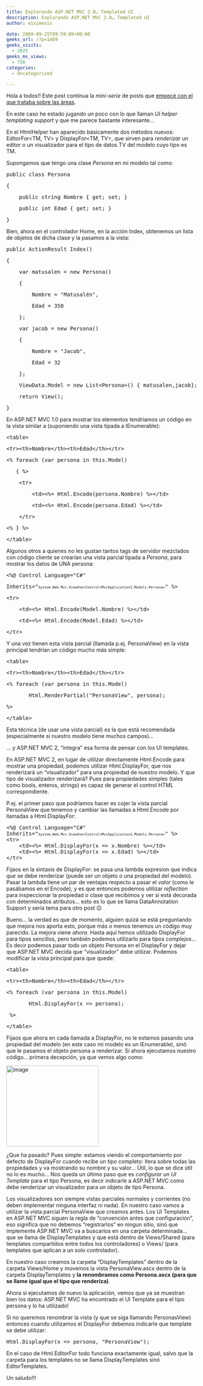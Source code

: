 ```yaml
---
title: Explorando ASP.NET MVC 2.0… Templated UI
description: Explorando ASP.NET MVC 2.0… Templated UI
author: eiximenis

date: 2009-09-25T09:59:09+00:00
geeks_url: /?p=1469
geeks_visits:
  - 2025
geeks_ms_views:
  - 756
categories:
  - Uncategorized

---
```

Hola a todos!! Este post continua la _mini-serie_ de posts que [empecé con el que trataba sobre las áreas][1].

En este caso he estado jugando un poco con lo que llaman _UI helper templating support_ y que me parece bastante interesante…

En el HtmlHelper han aparecido básicamente dos métodos nuevos: EditorFor<TM, TV> y DisplayFor<TM, TV>, que sirven para _renderizar_ un editor o un visualizador para el tipo de datos TV del modelo cuyo tipo es TM.

Supongamos que tengo una clase _Persona_ en mi modelo tal como:

<div class="csharpcode">
  <pre class="alt"><span class="kwrd">public</span> <span class="kwrd">class</span> Persona</pre>
  
  <pre>{</pre>
  
  <pre class="alt">    <span class="kwrd">public</span> <span class="kwrd">string</span> Nombre { get; set; }</pre>
  
  <pre>    <span class="kwrd">public</span> <span class="kwrd">int</span> Edad { get; set; }</pre>
  
  <pre class="alt">}</pre>
</div>

Bien, ahora en el controlador Home, en la acción Index, obtenemos un lista de objetos de dicha clase y la pasamos a la vista:

<div class="csharpcode">
  <pre class="alt"><span class="kwrd">public</span> ActionResult Index()</pre>
  
  <pre>{</pre>
  
  <pre class="alt">    var matusalen = <span class="kwrd">new</span> Persona()</pre>
  
  <pre>    {</pre>
  
  <pre class="alt">        Nombre = <span class="str">"Matusalén"</span>,</pre>
  
  <pre>        Edad = 350</pre>
  
  <pre class="alt">    };</pre>
  
  <pre>    var jacob = <span class="kwrd">new</span> Persona()</pre>
  
  <pre class="alt">    {</pre>
  
  <pre>        Nombre = <span class="str">"Jacob"</span>,</pre>
  
  <pre class="alt">        Edad = 32</pre>
  
  <pre>    };</pre>
  
  <pre class="alt">    ViewData.Model = <span class="kwrd">new</span> List&lt;Persona&gt;() { matusalen,jacob};</pre>
  
  <pre>    <span class="kwrd">return</span> View();</pre>
  
  <pre class="alt">}</pre>
</div>

En ASP.NET MVC 1.0 para mostrar los elementos tendríamos un código en la vista similar a (suponiendo una vista tipada a IEnumerable<Persona>):

<div class="csharpcode">
  <pre class="alt"><span class="kwrd">&lt;</span><span class="html">table</span><span class="kwrd">&gt;</span></pre>
  
  <pre><span class="kwrd">&lt;</span><span class="html">tr</span><span class="kwrd">&gt;&lt;</span><span class="html">th</span><span class="kwrd">&gt;</span>Nombre<span class="kwrd">&lt;/</span><span class="html">th</span><span class="kwrd">&gt;&lt;</span><span class="html">th</span><span class="kwrd">&gt;</span>Edad<span class="kwrd">&lt;/</span><span class="html">th</span><span class="kwrd">&gt;&lt;/</span><span class="html">tr</span><span class="kwrd">&gt;</span></pre>
  
  <pre class="alt"><span class="asp">&lt;%</span> <span class="kwrd">foreach</span> (var persona <span class="kwrd">in</span> <span class="kwrd">this</span>.Model)</pre>
  
  <pre>   { <span class="asp">%&gt;</span></pre>
  
  <pre class="alt">    <span class="kwrd">&lt;</span><span class="html">tr</span><span class="kwrd">&gt;</span></pre>
  
  <pre>        <span class="kwrd">&lt;</span><span class="html">td</span><span class="kwrd">&gt;</span><span class="asp">&lt;%</span>= Html.Encode(persona.Nombre) <span class="asp">%&gt;</span><span class="kwrd">&lt;/</span><span class="html">td</span><span class="kwrd">&gt;</span></pre>
  
  <pre class="alt">        <span class="kwrd">&lt;</span><span class="html">td</span><span class="kwrd">&gt;</span><span class="asp">&lt;%</span>= Html.Encode(persona.Edad) <span class="asp">%&gt;</span><span class="kwrd">&lt;/</span><span class="html">td</span><span class="kwrd">&gt;</span></pre>
  
  <pre>    <span class="kwrd">&lt;/</span><span class="html">tr</span><span class="kwrd">&gt;</span></pre>
  
  <pre class="alt"><span class="asp">&lt;%</span> } <span class="asp">%&gt;</span></pre>
  
  <pre><span class="kwrd">&lt;/</span><span class="html">table</span><span class="kwrd">&gt;</span></pre>
</div>

Algunos otros a quienes no les gustan tantos tags de servidor mezclados con código cliente se crearían una vista parcial tipada a _Persona_, para mostrar los datos de UNA persona:

<div class="csharpcode">
  <pre class="alt">&lt;%@ Control Language=<span class="str">"C#"</span> </pre>
  
  <pre>Inherits=<span class="str">"<font size="1">System.Web.Mvc.ViewUserControl&lt;MvcApplication1.Models.Persona&gt;</font>"</span> %&gt;</pre>
  
  <pre class="alt">&lt;tr&gt;</pre>
  
  <pre>    &lt;td&gt;&lt;%= Html.Encode(Model.Nombre) %&gt;&lt;/td&gt;</pre>
  
  <pre class="alt">    &lt;td&gt;&lt;%= Html.Encode(Model.Edad) %&gt;&lt;/td&gt;</pre>
  
  <pre>&lt;/tr&gt;</pre>
</div>

Y una vez tienen esta vista parcial (llamada p.ej. PersonaView) en la vista principal tendrían un código mucho más simple:

<div class="csharpcode">
  <pre class="alt"><span class="kwrd">&lt;</span><span class="html">table</span><span class="kwrd">&gt;</span></pre>
  
  <pre><span class="kwrd">&lt;</span><span class="html">tr</span><span class="kwrd">&gt;&lt;</span><span class="html">th</span><span class="kwrd">&gt;</span>Nombre<span class="kwrd">&lt;/</span><span class="html">th</span><span class="kwrd">&gt;&lt;</span><span class="html">th</span><span class="kwrd">&gt;</span>Edad<span class="kwrd">&lt;/</span><span class="html">th</span><span class="kwrd">&gt;&lt;/</span><span class="html">tr</span><span class="kwrd">&gt;</span></pre>
  
  <pre class="alt"><span class="asp">&lt;%</span> <span class="kwrd">foreach</span> (var persona <span class="kwrd">in</span> <span class="kwrd">this</span>.Model)</pre>
  
  <pre>       Html.RenderPartial(<span class="str">"PersonaView"</span>, persona);</pre>
  
  <pre class="alt"><span class="asp">%&gt;</span></pre>
  
  <pre><span class="kwrd">&lt;/</span><span class="html">table</span><span class="kwrd">&gt;</span></pre>
</div>

Esta técnica (de usar una vista parcial) es la que está recomendada (especialmente si nuestro modelo tiene muchos campos)…

… y ASP.NET MVC 2, “integra” esa forma de pensar con los UI templates.

En ASP.NET MVC 2, en lugar de utilizar directamente Html.Encode para mostrar una propiedad, podemos utilizar Html.DisplayFor, que nos renderizará un “visualizador” para una propiedad de nuestro modelo. Y que tipo de visualizador renderizará? Pues para propiedades simples (tales como bools, enteros, strings) es capaz de generar el control HTML correspondiente.

P.ej. el primer paso que podríamos hacer es cojer la vista parcial PersonaView que tenemos y cambiar las llamadas a Html.Encode por llamadas a Html.DisplayFor:

<pre class="csharpcode"><span class="asp">&lt;%@ Control Language="C#"
Inherits="<font size="1">System.Web.Mvc.ViewUserControl&lt;MvcApplication1.Models.Persona&gt;</font>" %&gt;</span>
<span class="kwrd">&lt;</span><span class="html">tr</span><span class="kwrd">&gt;</span>
    <span class="kwrd">&lt;</span><span class="html">td</span><span class="kwrd">&gt;</span><span class="asp">&lt;%</span>= Html.DisplayFor(x =&gt; x.Nombre) <span class="asp">%&gt;</span><span class="kwrd">&lt;/</span><span class="html">td</span><span class="kwrd">&gt;</span>
    <span class="kwrd">&lt;</span><span class="html">td</span><span class="kwrd">&gt;</span><span class="asp">&lt;%</span>= Html.DisplayFor(x =&gt; x.Edad) <span class="asp">%&gt;</span><span class="kwrd">&lt;/</span><span class="html">td</span><span class="kwrd">&gt;</span>
<span class="kwrd">&lt;/</span><span class="html">tr</span><span class="kwrd">&gt;</span></pre>

Fijaos en la sintaxis de DisplayFor: se pasa una lambda expresion que indica _que_ se debe renderizar (puede ser un objeto o una propiedad del modelo). Pasar la lambda tiene un par de ventajas respecto a pasar el _valor_ (como le pasábamos en el Encode), y es que entonces podemos utilizar _reflection_ para inspeccionar la propiedad o clase que recibimos y ver si está decorada con determinados atributos… esto es lo que se llama DataAnnotation Support y sería tema para otro post 😉

Bueno… la verdad es que de momento, alguien quizá se está preguntando que mejora nos aporta esto, porque más o menos tenemos un código muy parecido. La mejora viene _ahora_. Hasta aquí hemos utilizado DisplayFor para tipos sencillos, pero también podemos utilizarlo para tipos _complejos_… Es decir podemos pasar todo un objeto Persona en el DisplayFor y dejar que ASP.NET MVC decida que “visualizador” debe utilizar. Podemos modificar la vista principal para que quede:

<div class="csharpcode">
  <pre class="alt"><span class="kwrd">&lt;</span><span class="html">table</span><span class="kwrd">&gt;</span></pre>
  
  <pre><span class="kwrd">&lt;</span><span class="html">tr</span><span class="kwrd">&gt;&lt;</span><span class="html">th</span><span class="kwrd">&gt;</span>Nombre<span class="kwrd">&lt;/</span><span class="html">th</span><span class="kwrd">&gt;&lt;</span><span class="html">th</span><span class="kwrd">&gt;</span>Edad<span class="kwrd">&lt;/</span><span class="html">th</span><span class="kwrd">&gt;&lt;/</span><span class="html">tr</span><span class="kwrd">&gt;</span></pre>
  
  <pre class="alt"><span class="asp">&lt;%</span> <span class="kwrd">foreach</span> (var persona <span class="kwrd">in</span> <span class="kwrd">this</span>.Model)</pre>
  
  <pre>       Html.DisplayFor(x =&gt; persona);</pre>
  
  <pre class="alt"> <span class="asp">%&gt;</span></pre>
  
  <pre><span class="kwrd">&lt;/</span><span class="html">table</span><span class="kwrd">&gt;</span></pre>
</div>

Fijaos que ahora en cada llamada a DisplayFor, no le estamos pasando una propiedad del modelo (en este caso mi modelo es un IEnumerable<Persona>), sinó que le pasamos el objeto persona a renderizar. Si ahora ejecutamos nuestro código… primera decepción, ya que vemos algo como:

[<img style="border-bottom: 0px; border-left: 0px; display: inline; border-top: 0px; border-right: 0px" title="image" border="0" alt="image" src="http://geeks.ms/cfs-file.ashx/__key/CommunityServer.Blogs.Components.WeblogFiles/etomas/image_5F00_thumb_5F00_442EB594.png" width="244" height="214" />][2] 

¿Que ha pasado? Pues simple: estamos viendo el comportamiento por defecto de DisplayFor cuando recibe un tipo completo: Itera sobre todas las propiedades y va mostrando su nombre y su valor… Útil, lo que se dice útil no lo es mucho… Nos queda un último paso que es _configurar un UI Template_ para el tipo Persona, es decir indicarle a ASP.NET MVC como debe renderizar un visualizador para un objeto de tipo Persona.

Los visualizadores son siempre vistas parciales normales y corrientes (no deben implementar ninguna interfaz ni nada). En nuestro caso vamos a utilizar la vista parcial PersonaView que creamos antes. Los UI Templates en ASP.NET MVC siguen la regla de “convención antes que configuración”, eso significa que no debemos “registrarlos” en ningun sitio, sinó que implemente ASP.NET MVC va a buscarlos en una carpeta determinada… que se llama de DisplayTemplates y que está dentro de Views/Shared (para templates compartidos entre todos los controladores) o Views/<Controler> (para templates que aplican a un solo controlador).

En nuestro caso creamos la carpeta “DisplayTemplates” dentro de la carpeta Views/Home y movemos la vista PersonaView.ascx dentro de la carpeta DisplayTemplates y **la renombramos como Persona.ascx (para que se llame igual que el tipo que renderiza)**.

Ahora si ejecutamos de nuevo la aplicación, vemos que ya se muestran bien los datos: ASP.NET MVC ha encontrado el UI Template para el tipo persona y lo ha utilizado!

Si no queremos renombrar la vista (y que se siga llamando PersonasView) entonces cuando utilizamos el DisplayFor debemos indicarle que template se debe utilizar:

<div class="csharpcode">
  <pre class="alt">Html.DisplayFor(x =<span class="kwrd">&gt;</span> persona, "PersonaView");</pre>
</div></p> 

En el caso de Html.EditorFor todo funciona exactamente igual, salvo que la carpeta para los templates no se llama DisplayTemplates sinó EditorTemplates.

Un saludo!!!

 [1]: http://geeks.ms/blogs/etomas/archive/2009/09/22/explorando-asp-net-mvc-2-0-225-reas.aspx
 [2]: http://geeks.ms/cfs-file.ashx/__key/CommunityServer.Blogs.Components.WeblogFiles/etomas/image_5F00_52D44017.png